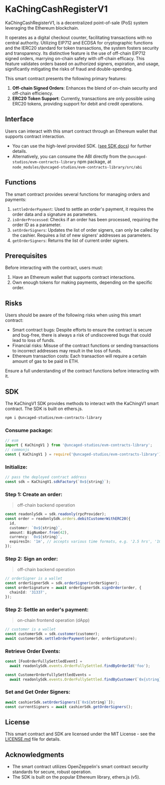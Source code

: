 # KaChingCashRegisterV1

KaChingCashRegisterV1, is a decentralized point-of-sale (PoS) system leveraging the Ethereum blockchain.

It operates as a digital checkout counter, facilitating transactions with no central authority. Utilizing EIP712 and ECDSA for cryptographic functions and the IERC20 standard for token transactions, the system fosters security and transparency. Its distinctive feature is the use of off-chain EIP712 signed orders, marrying on-chain safety with off-chain efficacy. This feature validates orders based on authorized signers, expiration, and usage, significantly mitigating the risks of fraud and double-spending.

This smart contract presents the following primary features:

1. **Off-chain Signed Orders**: Enhances the blend of on-chain security and off-chain efficiency.
2. **ERC20 Token Support**: Currently, transactions are only possible using ERC20 tokens, providing support for debit and credit operations.

## Interface

Users can interact with this smart contract through an Ethereum wallet that supports contract interaction.

- You can use the high-level provided SDK. ([see SDK docs](./ka-ching-v1.md#sdk)) for further details.
- Alternatively, you can consume the ABI directly from the `@uncaged-studios/evm-contracts-library` npm package, at `node_modules/@uncaged-studios/evm-contracts-library/src/abi`

## Functions

The smart contract provides several functions for managing orders and payments:

1. `settleOrderPayment`: Used to settle an order's payment, it requires the order data and a signature as parameters.
2. `isOrderProcessed`: Checks if an order has been processed, requiring the order ID as a parameter.
3. `setOrderSigners`: Updates the list of order signers, can only be called by the cashier. Requires a list of new signers' addresses as parameters.
4. `getOrderSigners`: Returns the list of current order signers.

## Prerequisites

Before interacting with the contract, users must:

1. Have an Ethereum wallet that supports contract interactions.
2. Own enough tokens for making payments, depending on the specific order.

## Risks

Users should be aware of the following risks when using this smart contract:

- Smart contract bugs: Despite efforts to ensure the contract is secure and bug-free, there is always a risk of undiscovered bugs that could lead to loss of funds.
- Financial risks: Misuse of the contract functions or sending transactions to incorrect addresses may result in the loss of funds.
- Ethereum transaction costs: Each transaction will require a certain amount of gas to be paid in ETH.

Ensure a full understanding of the contract functions before interacting with it.

## SDK

The KaChingV1 SDK provides methods to interact with the KaChingV1 smart contract. The SDK is built on ethers.js.

```bash
npm i @uncaged-studios/evm-contracts-library
```

### Consume package:

```ts
// esm
import { KaChingV1 } from '@uncaged-studios/evm-contracts-library';
// commonjs
const { KaChingV1 } = require('@uncaged-studios/evm-contracts-library');
```

### Initialize:

```ts
// pass the deployed contract address
const sdk = KaChingV1.sdkFactory(`0x${string}`);
```

### Step 1: Create an order:

> off-chain backend operation

```ts
const readonlySdk = sdk.readonly(rpcProvider);
const order = readonlySdk.orders.debitCustomerWithERC20({
  id,
  customer: `0x${string}`,
  amount: BigNumber.from(42),
  currency: `0x${string}`,
  expiresIn: '1m', // accepts various time formats, e.g. '2.5 hrs', '10m', '1y', '5s'
});
```

### Step 2: Sign an order:

> off-chain backend operation

```ts
// orderSigner is a wallet
const orderSignerSdk = sdk.orderSigner(orderSigner);
const orderSignature = await orderSignerSdk.signOrder(order, {
  chainId: '31337',
});
```

### Step 2: Settle an order's payment:

> on-chain frontend operation (dApp)

```ts
// customer is a wallet
const customerSdk = sdk.customer(customer);
await customerSdk.settleOrderPayment(order, orderSignature);
```

### Retrieve Order Events:

```ts
const [FooOrderFullySettledEvent] =
  await readonlySdk.events.OrderFullySettled.findByOrderId('foo');

const CustomerOrderFullySettledEvents =
  await readonlySdk.events.OrderFullySettled.findByCustomer(`0x{string}`);
```

### Set and Get Order Signers:

```ts
await cashierSdk.setOrderSigners([`0x${string}`]);
const currentSigners = await cashierSdk.getOrderSigners();
```

## License

This smart contract and SDK are licensed under the MIT License - see the [LICENSE.md](../LICENSE) file for details.

## Acknowledgments

- The smart contract utilizes OpenZeppelin's smart contract security standards for secure, robust operation.
- The SDK is built on the popular Ethereum library, ethers.js (v5).
